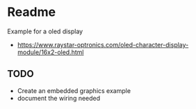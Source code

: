 # Readme

Example for a oled display

  * https://www.raystar-optronics.com/oled-character-display-module/16x2-oled.html

## TODO

  * Create an embedded graphics example
  * document the wiring needed
